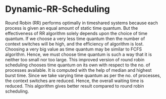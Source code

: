 # Dynamic-RR-Scheduling

Round Robin (RR) performs optimally in timeshared systems because each process is given an equal amount of static time quantum. But the effectiveness of RR algorithm solely depends upon the choice of time quantum. If we choose a very less time quantum then the number of context switches will be high, and the efficiency of algorithm is lost. Choosing a very big value as time quantum may be similar to FCFS algorithm. Hence, we must choose time quantum is such a way that it is neither too small nor too large. This improved version of round robin scheduling chooses time quantum on its own with respect to the no. of processes available. It is computed with the help of median and highest burst time. Since we take varying time quantum as per the no. of processes, the context switches are reduced. Hence, the overall waiting time is reduced. This algorithm gives better result compared to round robin scheduling. 
